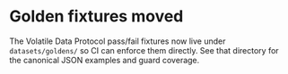 # Golden fixtures moved

The Volatile Data Protocol pass/fail fixtures now live under `datasets/goldens/`
so CI can enforce them directly. See that directory for the canonical JSON
examples and guard coverage.
